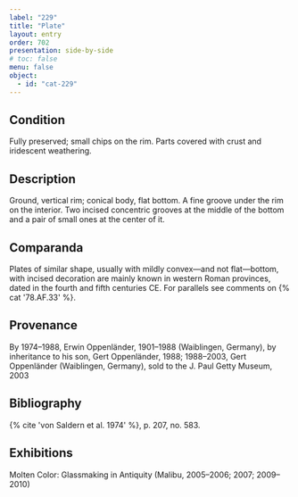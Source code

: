 ```yaml
---
label: "229"
title: "Plate"
layout: entry
order: 702
presentation: side-by-side
# toc: false
menu: false
object:
  - id: "cat-229"
---
```


## Condition

Fully preserved; small chips on the rim. Parts covered with crust and iridescent weathering.

## Description

Ground, vertical rim; conical body, flat bottom. A fine groove under the rim on the interior. Two incised concentric grooves at the middle of the bottom and a pair of small ones at the center of it.

## Comparanda

Plates of similar shape, usually with mildly convex—and not flat—bottom, with incised decoration are mainly known in western Roman provinces, dated in the fourth and fifth centuries CE. For parallels see comments on {% cat '78.AF.33' %}.

## Provenance

By 1974–1988, Erwin Oppenländer, 1901–1988 (Waiblingen, Germany), by inheritance to his son, Gert Oppenländer, 1988; 1988–2003, Gert Oppenländer (Waiblingen, Germany), sold to the J. Paul Getty Museum, 2003

## Bibliography

{% cite 'von Saldern et al. 1974' %}, p. 207, no. 583.

## Exhibitions

Molten Color: Glassmaking in Antiquity (Malibu, 2005–2006; 2007; 2009–2010)
